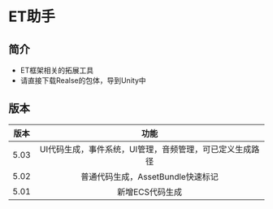 # ET助手

## 简介

- ET框架相关的拓展工具 
- 请直接下载Realse的包体，导到Unity中

## 版本

| 版本 |                           功能                           |
| :--: | :------------------------------------------------------: |
| 5.03 | UI代码生成，事件系统，UI管理，音频管理，可已定义生成路径 |
| 5.02 |            普通代码生成，AssetBundle快速标记             |
| 5.01 |                     新增ECS代码生成                      |

